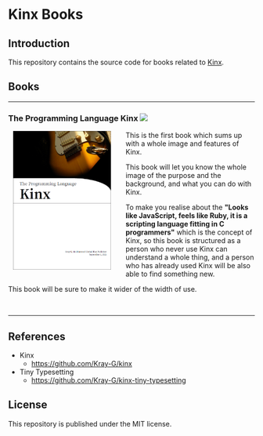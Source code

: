 # Kinx Books

## Introduction

This repository contains the source code for books related to [Kinx](https://github.com/Kray-G/kinx).

## Books

---

### The Programming Language Kinx <img src="http://img.shields.io/badge/Status-Under_Construction-yellow.svg?style=flat"/>

<img align="left" src="https://github.com/Kray-G/kinx-books/raw/main/images/prog-lang-kinx.png" width="200px" style="margin: 0px 30px 30px 10px" />

This is the first book which sums up with a whole image and features of Kinx.

This book will let you know the whole image of the purpose and the background, and what you can do with Kinx.

To make you realise about the **"Looks like JavaScript, feels like Ruby, it is a scripting language fitting in C programmers"** which is the concept of Kinx, so this book is structured as a person who never use Kinx can understand a whole thing, and a person who has already used Kinx will be also able to find something new.

This book will be sure to make it wider of the width of use.

<br clear="left"/>

---

## References

* Kinx
  * https://github.com/Kray-G/kinx
* Tiny Typesetting
  * https://github.com/Kray-G/kinx-tiny-typesetting

## License

This repository is published under the MIT license.
